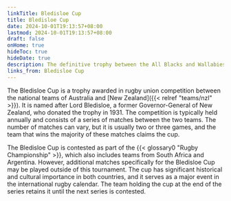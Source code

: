 ```yaml
---
linkTitle: Bledisloe Cup
title: Bledisloe Cup
date: 2024-10-01T19:13:57+08:00
lastmod: 2024-10-01T19:13:57+08:00
draft: false
onHome: true
hideToc: true
hideDate: true
description: The definitive trophy between the All Blacks and Wallabies
links_from: Bledisloe Cup
---
```


The Bledisloe Cup is a trophy awarded in rugby union competition between the national teams of Australia and [New Zealand]({{< relref "teams/nzl" >}}). It is named after Lord Bledisloe, a former Governor-General of New Zealand, who donated the trophy in 1931. The competition is typically held annually and consists of a series of matches between the two teams. The number of matches can vary, but it is usually two or three games, and the team that wins the majority of these matches claims the cup.

The Bledisloe Cup is contested as part of the {{< glossary0 "Rugby Championship" >}}, which also includes teams from South Africa and Argentina. However, additional matches specifically for the Bledisloe Cup may be played outside of this tournament. The cup has significant historical and cultural importance in both countries, and it serves as a major event in the international rugby calendar. The team holding the cup at the end of the series retains it until the next series is contested.